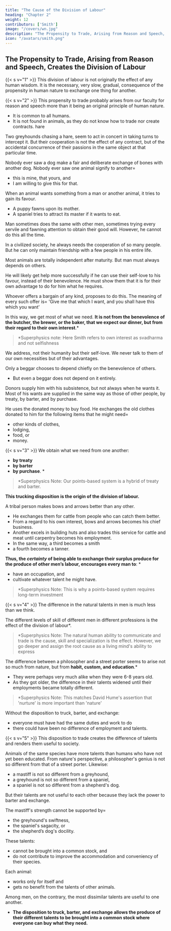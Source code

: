 ```yaml
---
title: "The Cause of the Division of Labour"
heading: "Chapter 2"
weight: 12
contributors: ['Smith']
image: "/covers/wn.jpg"
description: "The Propensity to Trade, Arising from Reason and Speech, Creates the Division of Labour"
icon: "/avatars/smith.png"
---
```



## The Propensity to Trade, Arising from Reason and Speech, Creates the Division of Labour

{{< s v="1" >}} This division of labour is not originally the effect of any human wisdom. It is the necessary, very slow, gradual, consequence of the propensity in human nature to exchange one thing for another.

{{< s v="2" >}} This propensity to trade probably arises from our faculty for reason and speech more than it being an original principle of human nature.
- It is common to all humans.
- It is not found in animals, as they do not know how to trade nor create contracts.
hare

Two greyhounds chasing a hare, seem to act in concert in taking turns to intercept it. But their cooperation is not the effect of any contract, but of the accidental concurrence of their passions in the same object at that particular time.

Nobody ever saw a dog make a fair and deliberate exchange of bones with another dog. Nobody ever saw one animal signify to another= 
- this is mine, that yours, and
- I am willing to give this for that.

When an animal wants something from a man or another animal, it tries to gain its favour.
- A puppy fawns upon its mother.
- A spaniel tries to attract its master if it wants to eat.

Man sometimes does the same with other men, sometimes trying every servile and fawning attention to obtain their good will. However, he cannot do this all the time.

In a civilized society, he always needs the cooperation of so many people. But he can only maintain friendship with a few people in his entire life.

Most animals are totally independent after maturity. But man must always depends on others.

He will likely get help more successfully if he can use their self-love to his favour, instead of their benevolence. He must show them that it is for their own advantage to do for him what he requires. 

Whoever offers a bargain of any kind, proposes to do this. The meaning of every such offer is=  'Give me that which I want, and you shall have this which you want'

In this way, we get most of what we need. **It is not from the benevolence of the butcher, the brewer, or the baker, that we expect our dinner, but from their regard to their own interest**.*


> *Superphysics note: Here Smith refers to own interest as svadharma and not selfishness


We address, not their humanity but their self-love. We never talk to them of our own necessities but of their advantages.

Only a beggar chooses to depend chiefly on the benevolence of others.
- But even a beggar does not depend on it entirely.

Donors supply him with his subsistence, but not always when he wants it. Most of his wants are supplied in the same way as those of other people, by treaty, by barter, and by purchase.

He uses the donated money to buy food. He exchanges the old clothes donated to him for the following items that he might need= 
- other kinds of clothes,
- lodging,
- food, or
- money.


{{< s v="3" >}} We obtain what we need from one another: 
- **by treaty**
- **by barter**
- **by purchase**. *


> *Superphysics Note: Our points-based system is a hybrid of treaty and barter. 


**This trucking disposition is the origin of the division of labour.**

A tribal person makes bows and arrows better than any other.
- He exchanges them for cattle from people who can catch them better.
- From a regard to his own interest, bows and arrows becomes his chief business.
- Another excels in building huts and also trades this service for cattle and meat until carpentry becomes his employment.
- In the same way, a third becomes a smith
- a fourth becomes a tanner.

**Thus, the _certainty_ of being able to exchange their surplus produce for the produce of other men’s labour, encourages every man to**: *
- have an occupation, and
- cultivate whatever talent he might have.

> *Superphysics Note: This is why a points-based system requires long-term investment



{{< s v="4" >}} The difference in the natural talents in men is much less than we think.

The different levels of skill of different men in different professions is the effect of the division of labour*.


> *Superphysics Note: The natural human ability to communicate and trade is the cause, skill and specialization is the effect. However, we go deeper and assign the root cause as a living mind's ability to express


The difference between a philosopher and a street porter seems to arise not so much from nature, but from **habit, custom, and education**.*
- They were perhaps very much alike when they were 6-8 years old.
- As they got older, the difference in their talents widened until their employments became totally different.

> *Superphysics Note: This matches David Hume's assertion that 'nurture' is more important than 'nature'


Without the disposition to truck, barter, and exchange:
- everyone must have had the same duties and work to do
- there could have been no difference of employment and talents.


{{< s v="5" >}} This disposition to trade creates the difference of talents and renders them useful to society.

Animals of the same species have more talents than humans who have not yet been educated.
From nature's perspective, a philosopher's genius is not so different from that of a street porter. Likewise: 
- a mastiff is not so different from a greyhound,
- a greyhound is not so different from a spaniel,
- a spaniel is not so different from a shepherd's dog.

But their talents are not useful to each other because they lack the power to barter and exchange.

The mastiff's strength cannot be supported by= 
- the greyhound's swiftness,
- the spaniel's sagacity, or
- the shepherd’s dog's docility.

These talents:
- cannot be brought into a common stock, and
- do not contribute to improve the accommodation and conveniency of their species.


Each animal:
- works only for itself and
- gets no benefit from the talents of other animals.

Among men, on the contrary, the most dissimilar talents are useful to one another.
- **The disposition to truck, barter, and exchange allows the produce of their different talents to be brought into a common stock where everyone can buy what they need.**